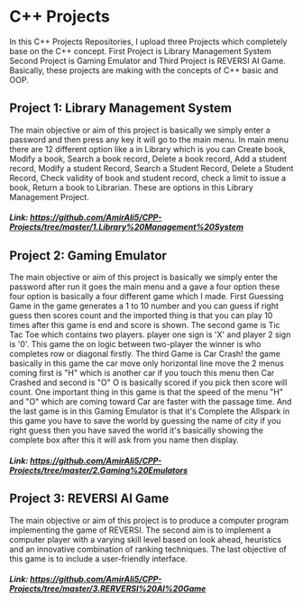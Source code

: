 # C++ Projects
In this C++ Projects Repositories, I upload three Projects which completely base on the C++ concept. First Project is Library Management System Second Project is Gaming Emulator and Third Project is REVERSI AI Game. Basically, these projects are making with the concepts of C++ basic and OOP.

## Project 1: Library Management System
The main objective or aim of this project is basically we simply enter a password and then press any key it will go to the main menu. In main menu there are 12 different option like a in Library which is you can Create book, Modify a book, Search a book record, Delete a book record, Add a student record, Modify a student Record, Search a Student Record, Delete a Student Record, Check validity of book and student record, check a limit to issue a book, Return a book to Librarian. These are options in this Library Management Project.
##### Link: https://github.com/AmirAli5/CPP-Projects/tree/master/1.Library%20Management%20System

## Project 2: Gaming Emulator
The main objective or aim of this project is basically we simply enter the password after run it goes the main menu and a gave a four option these four option is basically a four different game which I made. First Guessing Game in the game generates a 1 to 10 number and you can guess if right guess then scores count and the imported thing is that you can play 10 times after this game is end and score is shown. The second game is Tic Tac Toe which contains two players. player one sign is 'X' and player 2 sign is '0'. This game the on logic between two-player the winner is who completes row or diagonal firstly. The third Game is Car Crash! the game basically in this game the car move only horizontal line move the 2 menus coming first is "H" which is another car if you touch this menu then Car Crashed and second is "O" O is basically scored if you pick then score will count. One important thing in this game is that the speed of the menu "H" and "O" which are coming toward Car are faster with the passage time. And the last game is in this Gaming Emulator is that it's Complete the Allspark in this game you have to save the world by guessing the name of city if you right guess then you have saved the world it's basically showing the complete box after this it will ask from you name then display.
##### Link: https://github.com/AmirAli5/CPP-Projects/tree/master/2.Gaming%20Emulators

## Project 3: REVERSI AI Game
The main objective or aim of this project is to produce a computer program implementing the game of REVERSI. The second aim is to implement a computer player with a varying skill level based on look ahead, heuristics and an innovative combination of ranking techniques. The last objective of this game is to include a user-friendly interface.
##### Link: https://github.com/AmirAli5/CPP-Projects/tree/master/3.RERVERSI%20AI%20Game
